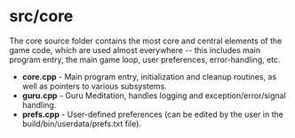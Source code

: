# src/core

The core source folder contains the most core and central elements of the game code, which are used almost everywhere -- this includes main program entry,
the main game loop, user preferences, error-handling, etc.

* **core.cpp** - Main program entry, initialization and cleanup routines, as well as pointers to various subsystems.
* **guru.cpp** - Guru Meditation, handles logging and exception/error/signal handling.
* **prefs.cpp** - User-defined preferences (can be edited by the user in the build/bin/userdata/prefs.txt file).
